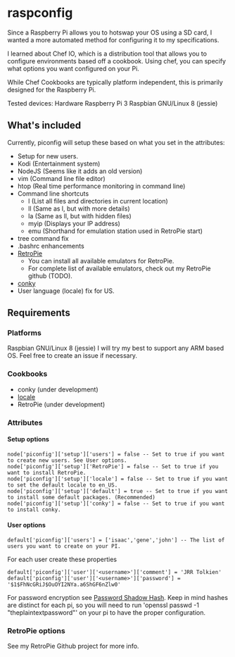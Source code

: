 # raspconfig
Since a Raspberry Pi allows you to hotswap your OS using a SD card, I wanted a more automated method for configuring it to my specifications.

I learned about Chef IO, which is a distribution tool that allows you to configure environments based off a cookbook. Using chef, you can specify what options you want configured on your Pi.

While Chef Cookbooks are typically platform independent, this is primarily designed for the Raspberry Pi.

Tested devices:
Hardware Raspberry Pi 3
Raspbian GNU/Linux 8 (jessie)

## What's included
Currently, piconfig will setup these based on what you set in the attributes:
* Setup for new users.
* Kodi (Entertainment system)
* NodeJS (Seems like it adds an old version)
* vim (Command line file editor)
* htop (Real time performance monitoring in command line)
* Command line shortcuts
  * l (List all files and directories in current location)
  * ll (Same as l, but with more details)
  * la (Same as ll, but with hidden files)
  * myip (Displays your IP address)
  * emu (Shorthand for emulation station used in RetroPie start)
* tree command fix
* .bashrc enhancements
* [RetroPie](https://retropie.org.uk/)
  * You can install all available emulators for RetroPie.
  * For complete list of available emulators, check out my RetroPie github (TODO).
* [conky](https://wiki.archlinux.org/index.php/conky)
* User language (locale) fix for US.

## Requirements
### Platforms
Raspbian GNU/Linux 8 (jessie)
I will try my best to support any ARM based OS. Feel free to create an issue if necessary.

### Cookbooks
* conky (under development)
* [locale](https://supermarket.chef.io/cookbooks/locale)
* RetroPie (under development)

### Attributes
#### Setup options
```
node['piconfig']['setup']['users'] = false -- Set to true if you want to create new users. See User options.
node['piconfig']['setup']['RetroPie'] = false -- Set to true if you want to install RetroPie.
node['piconfig']['setup']['locale'] = false -- Set to true if you want to set the default locale to en_US.
node['piconfig']['setup']['default'] = true -- Set to true if you want to install some default packages. (Recommended)
node['piconfig']['setup']['conky'] = false -- Set to true if you want to install conky.
```

#### User options
```
default['piconfig']['users'] = ['isaac','gene','john'] -- The list of users you want to create on your PI.
```
For each user create these properties
```
default['piconfig']['user']['<username>']['comment'] = 'JRR Tolkien'
default['piconfig']['user']['<username>']['password'] = '$1$FhNcGRiJ$OuOYI2NYa.a6ShGF6nZlw0'
```

For password encryption see [Password Shadow Hash](https://docs.chef.io/resource_user.html#password-shadow-hash). Keep in mind hashes are distinct for each pi, so you will need to run 'openssl passwd -1 "theplaintextpassword"' on your pi to have the proper configuration.

### RetroPie options
See my RetroPie Github project for more info.

